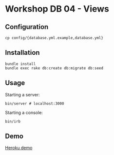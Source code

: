 # Workshop DB 04 - Views

## Configuration

```
cp config/{database.yml.example,database.yml}
```


## Installation

```
bundle install
bundle exec rake db:create db:migrate db:seed
```


## Usage

Starting a server:

```
bin/server # localhost:3000
```

Starting a console:

```
bin/irb
```


## Demo

[Heroku demo](https://selleo-workshop-db04.herokuapp.com)
